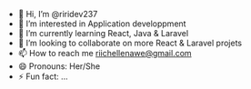 - 👋 Hi, I’m @riridev237
- 👀 I’m interested in Application developpment
- 🌱 I’m currently learning React, Java & Laravel
- 💞️ I’m looking to collaborate on more React & Laravel projets
- 📫 How to reach me riichellenawe@gmail.com 
- 😄 Pronouns: Her/She
- ⚡ Fun fact: ...

<!---
riridev237/riridev237 is a ✨ special ✨ repository because its `README.md` (this file) appears on your GitHub profile.
You can click the Preview link to take a look at your changes.
--->
